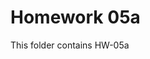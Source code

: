 # Homework 05a
 
This folder contains HW-05a

<!-- [![build status of master](https://app.travis-ci.com/siddhantkumar052/GitHubApi567-hw4a.svg?branch=main)](https://app.travis-ci.com/siddhantkumar052/GitHubApi567-hw4a.svg?branch=main) -->

